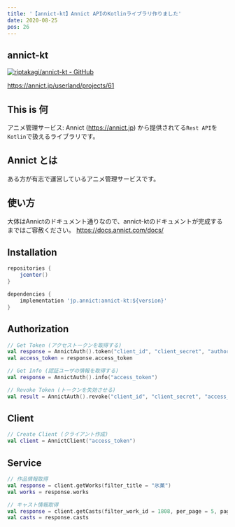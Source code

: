 ```yaml
---
title: '【annict-kt】Annict APIのKotlinライブラリ作りました'
date: 2020-08-25
pos: 26
---
```


## annict-kt
[![riptakagi/annict-kt - GitHub](https://gh-card.dev/repos/riptakagi/annict-kt.svg)](https://github.com/riptakagi/annict-kt)

https://annict.jp/userland/projects/61

## This is 何
アニメ管理サービス: Annict (https://annict.jp) から提供されてる`Rest API`を`Kotlin`で扱えるライブラリです。

## Annict とは
ある方が有志で運営しているアニメ管理サービスです。

## 使い方

大体はAnnictのドキュメント通りなので、annict-ktのドキュメントが完成するまではご容赦ください。
https://docs.annict.com/docs/

## Installation
```gradle
repositories {
    jcenter()
}

dependencies {
    implementation 'jp.annict:annict-kt:${version}'
}
```

## Authorization

```kotlin
// Get Token (アクセストークンを取得する)
val response = AnnictAuth().token("client_id", "client_secret", "authorization_code"(default), "urn:ietf:wg:oauth:2.0:oob"(default), "code")
val access_token = response.access_token
```

```kotlin
// Get Info (認証ユーザの情報を取得する)
val response = AnnictAuth().info("access_token")
```

```kotlin
// Revoke Token (トークンを失効させる)
val result = AnnictAuth().revoke("client_id", "client_secret", "access_token")
```

## Client
```kotlin
// Create Client (クライアント作成)
val client = AnnictClient("access_token")
```

## Service

```kotlin
// 作品情報取得
val response = client.getWorks(filter_title = "氷菓")
val works = response.works
```

```kotlin
// キャスト情報取得
val response = client.getCasts(filter_work_id = 1808, per_page = 5, page = 5)
val casts = response.casts
```
